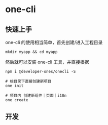 # one-cli

## 快速上手

one-cli 的使用相当简单，首先创建/进入工程目录

```
mkdir myapp && cd myapp
```

然后就可以安装 one-cli 工具，并直接根据

```
npm i @developer-ones/onecli -S

# 根目录下直接创建新项目
one init

# 项目内 创建新组件｜页面｜i18n
one create
```

## 开发

